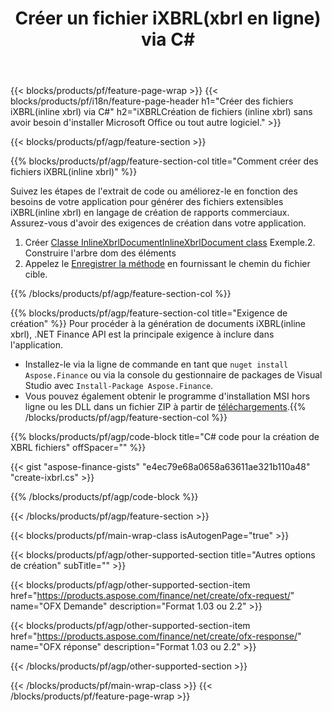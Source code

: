 ﻿---
title: Créer un fichier iXBRL(xbrl en ligne) via C#
description: Exemple de code pour la création de fichiers iXBRL(inline xbrl). Utilisez API exemple de code pour la génération de fichiers batch iXBRL (inline xbrl) dans les applications basées sur .NET. 
url: /fr/net/create/ixbrl/
family: finance
platformtag: net
feature: create
informat: iXBRL
outformat: 
otherformats: 
---
{{< blocks/products/pf/feature-page-wrap >}}
{{< blocks/products/pf/i18n/feature-page-header h1="Créer des fichiers iXBRL(inline xbrl) via C#" h2="iXBRLCréation de fichiers (inline xbrl) sans avoir besoin d\'installer Microsoft Office ou tout autre logiciel." >}}

{{< blocks/products/pf/agp/feature-section >}}

{{% blocks/products/pf/agp/feature-section-col title="Comment créer des fichiers iXBRL(inline xbrl)" %}}

Suivez les étapes de l'extrait de code ou améliorez-le en fonction des besoins de votre application pour générer des fichiers extensibles iXBRL(inline xbrl) en langage de création de rapports commerciaux. Assurez-vous d'avoir des exigences de création dans votre application.

1. Créer [Classe InlineXbrlDocumentInlineXbrlDocument class](https://apireference.aspose.com/finance/net/aspose.finance.xbrl.inline/inlinexbrldocument) Exemple.2. Construire l'arbre dom des éléments
3. Appelez le [Enregistrer la méthode](https://apireference.aspose.com/finance/net/aspose.finance.xbrl.inline.inlinexbrldocument/save/methods/1) en fournissant le chemin du fichier cible.

{{% /blocks/products/pf/agp/feature-section-col %}}

{{% blocks/products/pf/agp/feature-section-col title="Exigence de création" %}}
Pour procéder à la génération de documents iXBRL(inline xbrl), .NET Finance API est la principale exigence à inclure dans l'application. 
- Installez-le via la ligne de commande en tant que ```nuget install Aspose.Finance``` ou via la console du gestionnaire de packages de Visual Studio avec ```Install-Package Aspose.Finance```.
- Vous pouvez également obtenir le programme d'installation MSI hors ligne ou les DLL dans un fichier ZIP à partir de [téléchargements](https://downloads.aspose.com/finance/net).{{% /blocks/products/pf/agp/feature-section-col %}}

{{% blocks/products/pf/agp/code-block title="C# code pour la création de XBRL fichiers" offSpacer="" %}}

{{< gist "aspose-finance-gists" "e4ec79e68a0658a63611ae321b110a48" "create-ixbrl.cs" >}}

{{% /blocks/products/pf/agp/code-block %}}

{{< /blocks/products/pf/agp/feature-section >}}

{{< blocks/products/pf/main-wrap-class isAutogenPage="true" >}}

{{< blocks/products/pf/agp/other-supported-section title="Autres options de création" subTitle="" >}}

{{< blocks/products/pf/agp/other-supported-section-item href="https://products.aspose.com/finance/net/create/ofx-request/" name="OFX Demande" description="Format 1.03 ou 2.2" >}}

{{< blocks/products/pf/agp/other-supported-section-item href="https://products.aspose.com/finance/net/create/ofx-response/" name="OFX réponse" description="Format 1.03 ou 2.2" >}}

{{< /blocks/products/pf/agp/other-supported-section >}}

{{< /blocks/products/pf/main-wrap-class >}}
{{< /blocks/products/pf/feature-page-wrap >}}